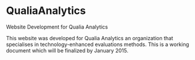 QualiaAnalytics
===============

Website Development for Qualia Analytics

This website was developed for Qualia Analytics an organization
that specialises in technology-enhanced evaluations methods. This is a working
document which will be finalized by January 2015.
